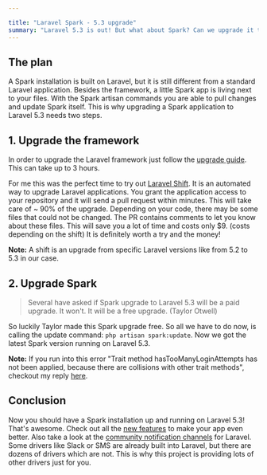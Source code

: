 ```yaml
---

title: "Laravel Spark - 5.3 upgrade"
summary: "Laravel 5.3 is out! But what about Spark? Can we upgrade it too? Is it free? Let's check it out."
---
```


## The plan

A Spark installation is built on Laravel, but it is still different from a standard Laravel application. Besides the framework, a little Spark app is living next to your files. With the Spark artisan commands you are able to pull changes and update Spark itself. This is why upgrading a Spark application to Laravel 5.3 needs two steps.

## 1. Upgrade the framework

In order to upgrade the Laravel framework just follow the [upgrade guide](https://laravel.com/docs/5.3/upgrade#upgrade-5.3.0). This can take up to 3 hours.

For me this was the perfect time to try out [Laravel Shift](https://laravelshift.com/). It is an automated way to upgrade Laravel applications. You grant the application access to your repository and it will send a pull request within minutes. This will take care of ~ 90% of the upgrade. Depending on your code, there may be some files that could not be changed. The PR contains comments to let you know about these files. This will save you a lot of time and costs only $9. (costs depending on the shift) It is definitely worth a try and the money!

 <div class="note"><strong>Note:</strong> A shift is an upgrade from specific Laravel versions like from 5.2 to 5.3 in our case.</div>

## 2. Upgrade Spark

<blockquote>Several have asked if Spark upgrade to Laravel 5.3 will be a paid upgrade. It won't. It will be a free upgrade. (Taylor Otwell)</blockquote>

So luckily Taylor made this Spark upgrade free. So all we have to do now, is calling the update command: `php artisan spark:update`. Now we got the latest Spark version running on Laravel 5.3.

 <div class="note"><strong>Note:</strong> If you run into this error "Trait method hasTooManyLoginAttempts has not been applied, because there are collisions with other trait methods", checkout my reply <a href="https://laracasts.com/discuss/channels/spark/laravel-53-and-spark/replies/192744)">here</a>.</div>

## Conclusion

Now you should have a Spark installation up and running on Laravel 5.3! That's awesome. Check out all the [new features](https://laracasts.com/series/whats-new-in-laravel-5-3) to make your app even better. Also take a look at the [community notification channels](http://laravel-notification-channels.com/) for Laravel. Some drivers like Slack or SMS are already built into Laravel, but there are dozens of drivers which are not. This is why this project is providing lots of other drivers just for you.